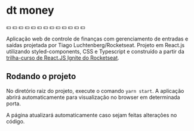 # dt money

:dollar: :dollar: :dollar: :dollar: :dollar: :dollar: :dollar: :dollar: :dollar: :dollar: :dollar: :dollar: :dollar: 

Aplicação web de controle de finanças com gerenciamento de entradas e saídas projetada por Tiago Luchtenberg/Rocketseat. Projeto em React.js utilizando styled-components, CSS e Typescript e construído a partir da [trilha-curso de React.JS Ignite do Rocketseat](https://www.rocketseat.com.br/ignite).

## Rodando o projeto

No diretório raiz do projeto, execute o comando `yarn start`. A aplicação abrirá automaticamente para visualização no browser em determinada porta. 

A página atualizará automaticamente caso sejam feitas alterações no código.
